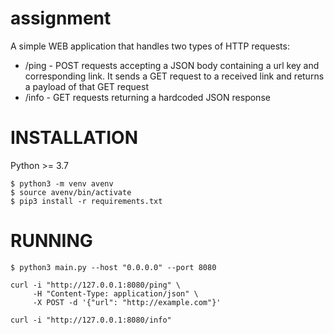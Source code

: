 # assignment
A simple WEB application that handles two types of HTTP requests:
  * /ping - POST requests accepting a JSON body containing a url key and corresponding link. It sends a GET request to a received link and returns a payload of that GET request
  * /info - GET requests returning a hardcoded JSON response

INSTALLATION
============
Python >= 3.7
```
$ python3 -m venv avenv
$ source avenv/bin/activate
$ pip3 install -r requirements.txt
```

RUNNING
=======
```
$ python3 main.py --host "0.0.0.0" --port 8080
```

```
curl -i "http://127.0.0.1:8080/ping" \
     -H "Content-Type: application/json" \
     -X POST -d '{"url": "http://example.com"}'
```

```
curl -i "http://127.0.0.1:8080/info"
```

